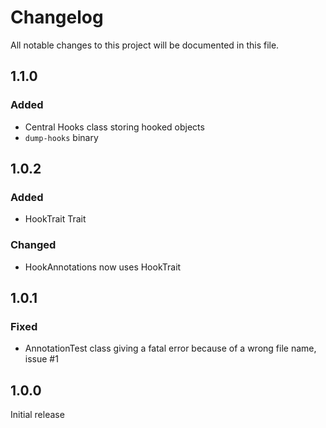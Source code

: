 # Changelog
All notable changes to this project will be documented in this file.

## 1.1.0

### Added
- Central Hooks class storing hooked objects
- `dump-hooks` binary

## 1.0.2

### Added
- HookTrait Trait

### Changed
- HookAnnotations now uses HookTrait

## 1.0.1

### Fixed
- AnnotationTest class giving a fatal error because of a wrong file name, issue #1

## 1.0.0

Initial release
